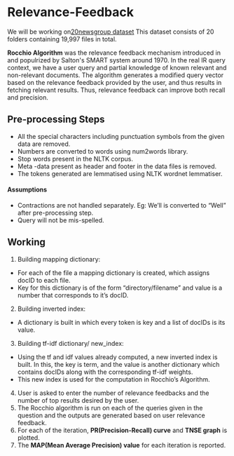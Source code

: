 # Relevance-Feedback #

We will be working on[20newsgroup dataset](https://archive.ics.uci.edu/ml/datasets/Twenty+Newsgroups)
This dataset consists of 20 folders containing 19,997 files in total.

**Rocchio Algorithm** was the relevance feedback mechanism introduced in and populrized by Salton's SMART system around 1970.
In the real IR query context, we have a user query and partial knowledge of known relevant and non-relevant documents.
The algorithm generates a modified query vector based on the relevance feedback provided by the user, and thus results in fetching relevant results.
Thus, relevance feedback can improve both recall and precision.

## Pre-processing Steps ##
* All the special characters including punctuation symbols from the given data are removed.
* Numbers are converted to words using num2words library.
* Stop words present in the NLTK corpus.
* Meta -data present as header and footer in the data files is removed.
* The tokens generated are lemmatised using NLTK wordnet lemmatiser.

#### Assumptions ####
* Contractions are not handled separately. Eg: We’ll is converted to “Well” after
pre-processing step.
* Query will not be mis-spelled.

## Working ##
1. Building mapping dictionary:
* For each of the file a mapping dictionary is created, which assigns docID to each file.
* Key for this dictionary is of the form “directory/filename” and value is a number that
corresponds to it’s docID.
2. Building inverted index:
* A dictionary is built in which every token is key and a list of docIDs is its value.
3. Building tf-idf dictionary/ new_index:
* Using the tf and idf values already computed, a new inverted index is built. In this, the
key is term, and the value is another dictionary which contains docIDs along with the
corresponding tf-idf weights.
* This new index is used for the computation in Rocchio’s Algorithm.
4. User is asked to enter the number of relevance feedbacks and the number of top results
desired by the user.
5. The Rocchio algorithm is run on each of the queries given in the question and the outputs are
generated based on user relevance feedback.
6. For each of the iteration, **PR(Precision-Recall) curve** and **TNSE graph** is plotted.
7. The **MAP(Mean Average Precision) value** for each iteration is reported.
